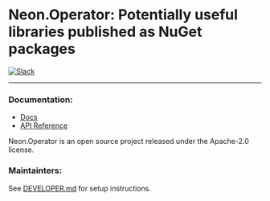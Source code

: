 ﻿# Neon.Operator: Potentially useful libraries published as NuGet packages

[![Slack](https://img.shields.io/badge/Slack-4A154B?style=for-the-badge&logo=slack&logoColor=white)](https://communityinviter.com/apps/neonforge/neonforge)

---

### Documentation:
- [Docs](https://docs.neonforge.com/docs/Neon.Operator)
- [API Reference](https://api-docs.neonforge.com/Neon.Operator/api/Neon.html)

Neon.Operator is an open source project released under the Apache-2.0 license.

### Maintainters:

See [DEVELOPER.md](Doc/DEVELOPER.md) for setup instructions.
